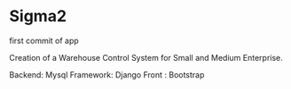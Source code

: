 # Sigma2
first commit of app

Creation of a Warehouse Control System for Small and Medium Enterprise.

Backend: Mysql
Framework: Django
Front : Bootstrap





